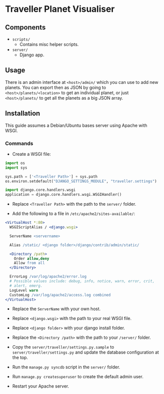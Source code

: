 Traveller Planet Visualiser
===========================

Components
----------

* `scripts/`
  * Contains misc helper scripts.
* `server/`
  * Django app.

Usage
-----

There is an admin interface at `<host>/admin/` which you can use to add new planets.
You can export then as JSON by going to `<host>/planets/<location>` to get an individual planet, or just `<host>/planets/` to get all the planets as a big JSON array.

Installation
------------

This guide assumes a Debian/Ubuntu bases server using Apache with WSGI.

### Commands

* Create a WSGI file:

```python
import os
import sys

sys.path = ['<Traveller Path>'] + sys.path
os.environ.setdefault("DJANGO_SETTINGS_MODULE", "traveller.settings")

import django.core.handlers.wsgi
application = django.core.handlers.wsgi.WSGIHandler()
```

* Replace `<Traveller Path>` with the path to the `server/` folder.

* Add the following to a file in `/etc/apache2/sites-available/`:

```apache
<VirtualHost *:80>
  WSGIScriptAlias / <django.wsgi>

  ServerName <servername>

  Alias /static/ <django folder>/django/contrib/admin/static/

  <Directory /path>
    Order allow,deny
    Allow from all
  </Directory>

  ErrorLog /var/log/apache2/error.log
  # Possible values include: debug, info, notice, warn, error, crit,
  # alert, emerg.
  LogLevel warn
  CustomLog /var/log/apache2/access.log combined
</VirtualHost>
```

* Replace the `ServerName` with your own host.
* Replace `<django.wsgi>` with the path to your real WSGI file.
* Replace `<django folder>` with your django install folder.
* Replace the `<Directory /path>` with the path to your `/server/` folder.

* Copy the `server/traveller/settings.py.sample` to `server/traveller/settings.py` and update the database configuration at the top.

* Run the `manage.py syncdb` script in the `server/` folder.

* Run `manage.py createsuperuser` to create the default admin user.

* Restart your Apache server.
